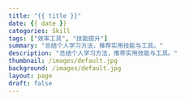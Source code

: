 ```yaml
---
title: "{{ title }}"
date: {{ date }}
categories: Skill
tags: ["效率工具", "技能提升"]
summary: "总结个人学习方法，推荐实用技能与工具。"
description: "总结个人学习方法，推荐实用技能与工具。"
thumbnail: /images/default.jpg
background: /images/default.jpg
layout: page
draft: false
---
```

